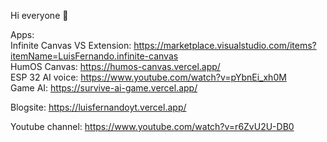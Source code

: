Hi everyone 👋

Apps:  
Infinite Canvas VS Extension: https://marketplace.visualstudio.com/items?itemName=LuisFernando.infinite-canvas  
HumOS Canvas: https://humos-canvas.vercel.app/  
ESP 32 AI voice: https://www.youtube.com/watch?v=pYbnEi_xh0M   
Game AI: https://survive-ai-game.vercel.app/  

Blogsite:
https://luisfernandoyt.vercel.app/

Youtube channel:
https://www.youtube.com/watch?v=r6ZvU2U-DB0     
